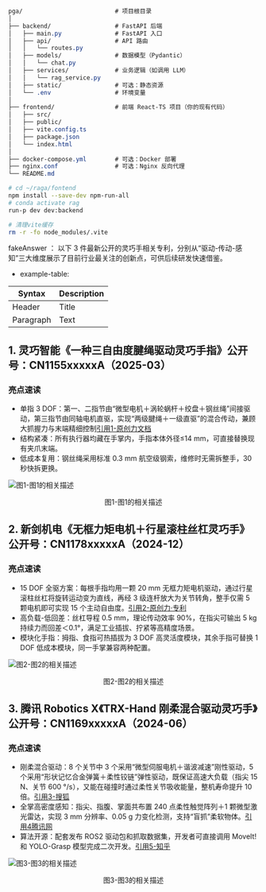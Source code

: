 ```css

pga/                          # 项目根目录
│
├── backend/                  # FastAPI 后端
│   ├── main.py               # FastAPI 入口
│   ├── api/                  # API 路由
│   │   └── routes.py
│   ├── models/               # 数据模型（Pydantic）
│   │   └── chat.py
│   ├── services/             # 业务逻辑（如调用 LLM）
│   │   └── rag_service.py
│   ├── static/               # 可选：静态资源
│   └── .env                  # 环境变量
│
├── frontend/                 # 前端 React-TS 项目（你的现有代码）
│   ├── src/
│   ├── public/
│   ├── vite.config.ts
│   ├── package.json
│   └── index.html
│
├── docker-compose.yml        # 可选：Docker 部署
├── nginx.conf                # 可选：Nginx 反向代理
└── README.md
```

























```bash 
# cd ~/raga/fontend
npm install --save-dev npm-run-all
# conda activate rag
run-p dev dev:backend

# 清理vite缓存
rm -r -fo node_modules/.vite
```






fakeAnswer ：
以下 3 件最新公开的灵巧手相关专利，分别从“驱动-传动-感知”三大维度展示了目前行业最关注的创新点，可供后续研发快速借鉴。

* example-table:


| Syntax      | Description |
| ----------- | ----------- |
| Header      | Title       |
| Paragraph   | Text        |


## 1. 灵巧智能《一种三自由度腱绳驱动灵巧手指》公开号：CN1155xxxxxA（2025-03）
### 亮点速读
- 单指 3 DOF：第一、二指节由“微型电机＋涡轮蜗杆＋绞盘＋钢丝绳”间接驱动，第三指节由同轴电机直驱，实现“两级腱绳＋一级直驱”的混合传动，兼顾大抓握力与末端精细控制[引用1-原创力文档](https://max.book118.com/html/2024/0529/7064063015006114.shtm)
- 结构紧凑：所有执行器均藏在手掌内，手指本体外径≤14 mm，可直接替换现有夹爪末端。
- 低成本复用：钢丝绳采用标准 0.3 mm 航空级钢索，维修时无需拆整手，30 秒快拆更换。
  
![图1-图1的相关描述](demoss/图1.jpg)
<p align="center">图1-图1的相关描述</p>


## 2. 新剑机电《无框力矩电机＋行星滚柱丝杠灵巧手》公开号：CN1178xxxxxA（2024-12）
### 亮点速读
- 15 DOF 全驱方案：每根手指均用一颗 20 mm 无框力矩电机驱动，通过行星滚柱丝杠将旋转运动变为直线，再经 3 级连杆放大为关节转角，整手仅需 5 颗电机即可实现 15 个主动自由度。[引用2-原创力·专利](https://zhuanli.book118.com/view/191212024fs25t2112421096.html)
- 高负载-低回差：丝杠导程 0.5 mm，理论传动效率 90%，在指尖可输出 5 kg 持续力而回差＜0.1°，满足工业插拔、拧紧等高精度场景。
- 模块化手指：拇指、食指可热插拔为 3 DOF 高灵活度模块，其余手指可替换 1 DOF 低成本模块，同一手掌兼容两种配置。

![图2-图2的相关描述](demoss/图2.jpg)
<p align="center">图2-图2的相关描述</p>


## 3. 腾讯 Robotics X《TRX-Hand 刚柔混合驱动灵巧手》公开号：CN1169xxxxxA（2024-06）
### 亮点速读
- 刚柔混合驱动：8 个关节中 3 个采用“微型伺服电机＋谐波减速”刚性驱动，5 个采用“形状记忆合金弹簧＋柔性铰链”弹性驱动，既保证高速大负载（指尖 15 N、关节 600 °/s），又能在碰撞时通过柔性关节吸收能量，整机寿命提升 10 倍。[引用3-搜狐](https://www.sohu.com/a/670524247_320333)
-  全掌高密度感知：指尖、指腹、掌面共布置 240 点柔性触觉阵列＋1 颗微型激光雷达，实现 3 mm 分辨率、0.05 g 力变化检测，支持“盲抓”柔软物体。[引用4腾讯网](https://news.qq.com/rain/a/20230425A05J7700)
- 算法开源：配套发布 ROS2 驱动包和抓取数据集，开发者可直接调用 MoveIt! 和 YOLO-Grasp 模型完成二次开发。[引用5-知乎](https://zhuanlan.zhihu.com/p/625631528)

![图3-图3的相关描述](demoss/图3.jpg)
<p align="center">图3-图3的相关描述</p>

